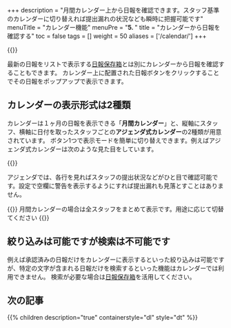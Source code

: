 +++
description = "月間カレンダー上から日報を確認できます。スタッフ基準のカレンダーに切り替えれば提出漏れの状況なども瞬時に把握可能です"
menuTitle = "カレンダー機能"
menuPre = "<b>5. </b>"
title = "カレンダーから日報を確認する"
toc = false
tags = []
weight = 50
aliases = ['/calendar/']
+++

{{<icatch filename="mapping-reports-to-calendar" msg="カレンダーから日報 を表示できます" title="カレンダーモードでは日報の提出日や枚数が月単位で俯瞰できます" fontsize="30px" alice="here" >}}

最新の日報をリストで表示する[日報保存箱](/manual/read-report/list/)とは別にカレンダーから日報を確認することもできます。
カレンダー上に配置された日報ボタンをクリックすることでその日報をポップアップで表示できます。

## カレンダーの表示形式は2種類

カレンダーは１ヶ月の日報を表示できる「**月間カレンダー**」と、縦軸にスタッフ、横軸に日付を取ったスタッフごとの**アジェンダ式カレンダー**の2種類が用意されています。
ボタン1つで表示モードを簡単に切り替えできます。例えばアジェンダ式カレンダーは次のような見た目をしています。

{{<appscreen filename="agenda" title="アジェンダ式カレンダーの例。縦軸にスタッフ、横軸に日付の見た目をしており、スタッフ毎の状況を確認するのに適しています"  >}}

アジェンダでは、各行を見ればスタッフの提出状況などがひと目で確認可能です。設定で空欄に警告を表示するようにすれば提出漏れも見落とすことはありません。

{{<alice pos="right" icon="here">}}
月間カレンダーの場合は全スタッフをまとめて表示です。用途に応じて切替てください
{{</alice>}}

## 絞り込みは可能ですが検索は不可能です

例えば承認済みの日報だけをカレンダーに表示するといった絞り込みは可能ですが、特定の文字が含まれる日報だけを検索するといった機能はカレンダーでは利用できません。
検索が必要な場合は[日報保存箱](/manual/read-report/list/)を活用してください。

## 次の記事

{{% children description="true" containerstyle="dl" style="dt" %}}
